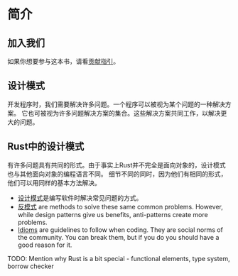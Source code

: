 # 简介

## 加入我们

[贡献指引]: https://github.com/poly000/patterns-zh/blob/master/CONTRIBUTING_zh.md

如果你想要参与这本书，请看[贡献指引]。

## 设计模式

开发程序时，我们需要解决许多问题。一个程序可以被视为某个问题的一种解决方案。
它也可被视为许多问题解决方案的集合。这些解决方案共同工作，以解决更大的问题。

## Rust中的设计模式

有许多问题具有共同的形式。由于事实上Rust并不完全是面向对象的，设计模式也与其他面向对象的编程语言不同。
细节不同的同时，因为他们有相同的形式，他们可以用同样的基本方法解决。

- [设计模式](./patterns/index.md)是编写软件时解决常见问题的方式。
- [反模式](./anti_patterns/index.md) are methods to solve these same
  common problems. However, while design patterns give us benefits,
  anti-patterns create more problems.
- [Idioms](./idioms/index.md) are guidelines to follow when coding.
  They are social norms of the community.
  You can break them, but if you do you should have a good reason for it.

TODO: Mention why Rust is a bit special - functional elements, type system,
borrow checker
